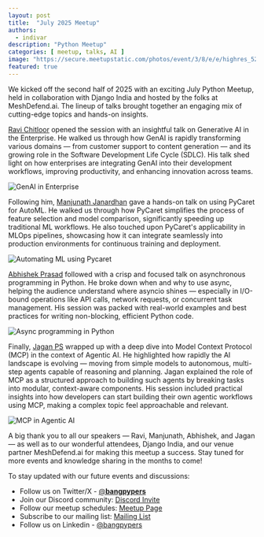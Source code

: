 ```yaml
---
layout: post
title:  "July 2025 Meetup"
authors: 
  - indivar
description: "Python Meetup"
categories: [ meetup, talks, AI ]
image: "https://secure.meetupstatic.com/photos/event/3/8/e/e/highres_529154574.webp"
featured: true
---
```


We kicked off the second half of 2025 with an exciting July Python Meetup, held in collaboration with Django India and hosted by the folks at MeshDefend.ai. The lineup of talks brought together an engaging mix of cutting-edge topics and hands-on insights.

[Ravi Chitloor](https://www.linkedin.com/in/ravi-chitloor/) opened the session with an insightful talk on Generative AI in the Enterprise. He walked us through how GenAI is rapidly transforming various domains — from customer support to content generation — and its growing role in the Software Development Life Cycle (SDLC). His talk shed light on how enterprises are integrating GenAI into their development workflows, improving productivity, and enhancing innovation across teams.

![GenAI in Enterprise](https://secure.meetupstatic.com/photos/event/3/8/e/0/highres_529154560.webp "GenAI in Enterprise")

Following him, [Manjunath Janardhan](https://www.linkedin.com/in/manjunath-janardhan-54a5537/) gave a hands-on talk on using PyCaret for AutoML. He walked us through how PyCaret simplifies the process of feature selection and model comparison, significantly speeding up traditional ML workflows. He also touched upon PyCaret's applicability in MLOps pipelines, showcasing how it can integrate seamlessly into production environments for continuous training and deployment.

![Automating ML using Pycaret](https://secure.meetupstatic.com/photos/event/3/8/e/1/highres_529154561.webp "Automating ML using Pycaret")


[Abhishek Prasad](https://www.linkedin.com/in/compro-prasad/) followed with a crisp and focused talk on asynchronous programming in Python. He broke down when and why to use async, helping the audience understand where asyncio shines — especially in I/O-bound operations like API calls, network requests, or concurrent task management. His session was packed with real-world examples and best practices for writing non-blocking, efficient Python code.

![Async programming in Python](https://secure.meetupstatic.com/photos/event/3/8/e/4/highres_529154564.webp "Async programming in Python")


Finally, [Jagan PS](https://www.linkedin.com/in/jagan-ps-130908186/) wrapped up with a deep dive into Model Context Protocol (MCP) in the context of Agentic AI. He highlighted how rapidly the AI landscape is evolving — moving from simple models to autonomous, multi-step agents capable of reasoning and planning. Jagan explained the role of MCP as a structured approach to building such agents by breaking tasks into modular, context-aware components. His session included practical insights into how developers can start building their own agentic workflows using MCP, making a complex topic feel approachable and relevant.

![MCP in Agentic AI](https://secure.meetupstatic.com/photos/event/3/8/e/7/highres_529154567.webp "MCP in Agentic AI")

A big thank you to all our speakers — Ravi, Manjunath, Abhishek, and Jagan — as well as to our wonderful attendees, Django India, and our venue partner MeshDefend.ai for making this meetup a success. Stay tuned for more events and knowledge sharing in the months to come!

To stay updated with our future events and discussions:
- Follow us on Twitter/X - [@__bangpypers__](https://twitter.com/__bangpypers__)
- Join our Discord community: [Discord Invite](https://discord.gg/Tnhbqh33zd)
- Follow our meetup schedules: [Meetup Page](https://www.meetup.com/BangPypers/)
- Subscribe to our mailing list: [Mailing List](https://mail.python.org/mailman/listinfo/bangpypers) 
- Follow us on Linkedin - [@bangpypers](https://www.linkedin.com/company/bangpypers)
